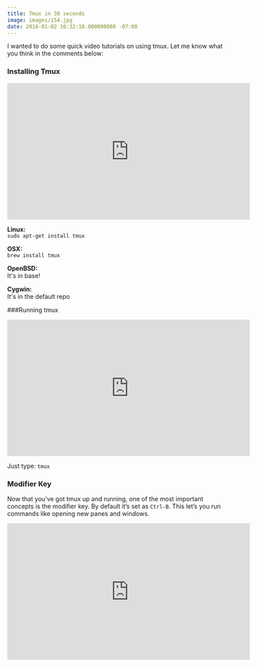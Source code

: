 ```yaml
---
title: Tmux in 30 seconds
image: images/154.jpg
date: 2016-01-02 16:32:18.000000000 -07:00
---
```

I wanted to do some quick video tutorials on using tmux. Let me know what you think in the comments below:

### Installing Tmux

<iframe width="560" height="315" src="https://www.youtube.com/embed/gR0uXN8kfac" frameborder="0" allowfullscreen></iframe>

**Linux:**<br>
`sudo apt-get install tmux`

**OSX:**<br>
`brew install tmux`

**OpenBSD:**<br>
It's in base!

**Cygwin:**<br>
It's in the default repo

###Running tmux
<iframe width="560" height="315" src="https://www.youtube.com/embed/3cl77kYqLvk" frameborder="0" allowfullscreen></iframe>

Just type:
`tmux`

### Modifier Key
Now that you’ve got tmux up and running, one of the most important concepts is the modifier key.  By default it’s set as `Ctrl-B`. This let’s you run commands like opening new panes and windows. 

<iframe width="560" height="315" src="https://www.youtube.com/embed/lCHu-nF6N4A" frameborder="0" allowfullscreen></iframe>
